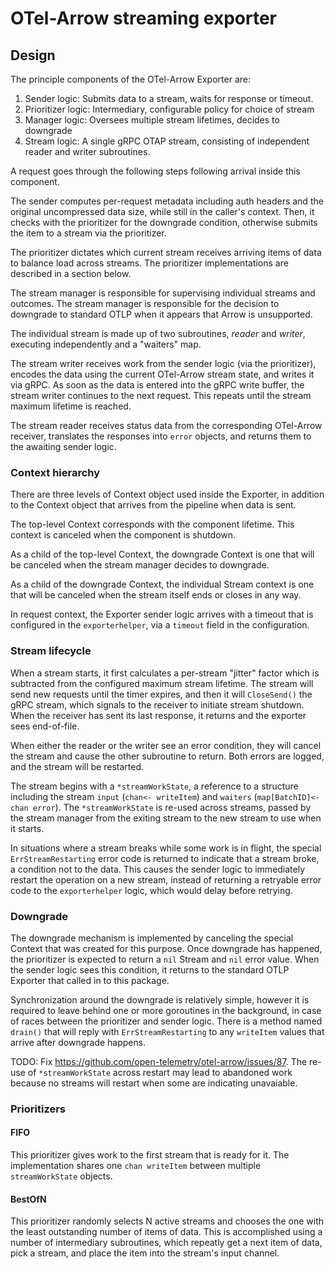 # OTel-Arrow streaming exporter

## Design

The principle components of the OTel-Arrow Exporter are:

1. Sender logic: Submits data to a stream, waits for response or timeout.
2. Prioritizer logic: Intermediary, configurable policy for choice of stream
3. Manager logic: Oversees multiple stream lifetimes, decides to downgrade
4. Stream logic: A single gRPC OTAP stream, consisting of independent
   reader and writer subroutines.

A request goes through the following steps following arrival inside
this component.

The sender computes per-request metadata including auth headers and
the original uncompressed data size, while still in the caller's
context.  Then, it checks with the prioritizer for the downgrade
condition, otherwise submits the item to a stream via the prioritizer.

The prioritizer dictates which current stream receives arriving items
of data to balance load across streams.  The prioritizer
implementations are described in a section below.

The stream manager is responsible for supervising individual streams
and outcomes.  The stream manager is responsible for the decision to
downgrade to standard OTLP when it appears that Arrow is unsupported.

The individual stream is made up of two subroutines, _reader_ and
_writer_, executing independently and a "waiters" map.

The stream writer receives work from the sender logic (via the
prioritizer), encodes the data using the current OTel-Arrow stream
state, and writes it via gRPC.  As soon as the data is entered into
the gRPC write buffer, the stream writer continues to the next
request.  This repeats until the stream maximum lifetime is reached.

The stream reader receives status data from the corresponding
OTel-Arrow receiver, translates the responses into `error` objects,
and returns them to the awaiting sender logic.

### Context hierarchy

There are three levels of Context object used inside the Exporter, in
addition to the Context object that arrives from the pipeline when
data is sent.

The top-level Context corresponds with the component lifetime.  This
context is canceled when the component is shutdown.

As a child of the top-level Context, the downgrade Context is one that
will be canceled when the stream manager decides to downgrade.

As a child of the downgrade Context, the individual Stream context is
one that will be canceled when the stream itself ends or closes in any
way.

In request context, the Exporter sender logic arrives with a timeout
that is configured in the `exporterhelper`, via a `timeout` field in
the configuration.

### Stream lifecycle

When a stream starts, it first calculates a per-stream "jitter" factor
which is subtracted from the configured maximum stream lifetime.  The
stream will send new requests until the timer expires, and then it
will `CloseSend()` the gRPC stream, which signals to the receiver to
initiate stream shutdown.  When the receiver has sent its last
response, it returns and the exporter sees end-of-file.

When either the reader or the writer see an error condition, they will
cancel the stream and cause the other subroutine to return.  Both
errors are logged, and the stream will be restarted.

The stream begins with a `*streamWorkState`, a reference to a
structure including the stream `input` (`chan<- writeItem`) and
`waiters` (`map[BatchID]<-chan error`).  The `*streamWorkState` is
re-used across streams, passed by the stream manager from the exiting
stream to the new stream to use when it starts.

In situations where a stream breaks while some work is in flight, the
special `ErrStreamRestarting` error code is returned to indicate that
a stream broke, a condition not to the data.  This causes the sender
logic to immediately restart the operation on a new stream, instead of
returning a retryable error code to the `exporterhelper` logic, which
would delay before retrying.

### Downgrade

The downgrade mechanism is implemented by canceling the special
Context that was created for this purpose.  Once downgrade has
happened, the prioritizer is expected to return a `nil` Stream and
`nil` error value.  When the sender logic sees this condition, it
returns to the standard OTLP Exporter that called in to this package.

Synchronization around the downgrade is relatively simple, however it
is required to leave behind one or more goroutines in the background,
in case of races between the prioritizer and sender logic.  There is a
method named `drain()` that will reply with `ErrStreamRestarting` to
any `writeItem` values that arrive after downgrade happens.

TODO: Fix https://github.com/open-telemetry/otel-arrow/issues/87.  The
re-use of `*streamWorkState` across restart may lead to abandoned work
because no streams will restart when some are indicating unavaiable.

### Prioritizers

#### FIFO

This prioritizer gives work to the first stream that is ready for it.
The implementation shares one `chan writeItem` between multiple
`streamWorkState` objects.

#### BestOfN

This prioritizer randomly selects N active streams and chooses the one
with the least outstanding number of items of data.  This is
accomplished using a number of intermediary subroutines, which
repeatly get a next item of data, pick a stream, and place the item
into the stream's input channel.


